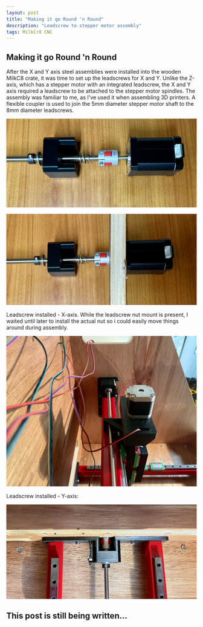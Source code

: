 ```yaml
---
layout: post
title: "Making it go Round 'n Round"
description: "Leadscrew to stepper motor assembly"
tags: MilkCr8 CNC
---
```

## Making it go Round 'n Round

After the X and Y axis steel assemblies were installed into the wooden MilkC8 crate, it was time to set up the leadscrews for X and Y.  Unlike the Z-axis, which has a stepper motor with an integrated leadscrew, the X and Y axis required a leadscrew to be attached to the stepper motor spindles.  The assembly was familiar to me, as I've used it when assembling 3D printers.  A flexible coupler is used to join the 5mm diameter stepper motor shaft to the 8mm diameter leadscrews.  

![MilkCr8 CNC frame](/assets/images/Leadscrew-exploded.jpeg)

![MilkCr8 CNC frame](/assets/images/Leadscrew-assembled.jpeg)

Leadscrew installed - X-axis.  While the leadscrew nut mount is present, I waited until later to install the actual nut so i could easily move things around during assembly.

![MilkCr8 CNC frame](/assets/images/Leadscrew-installed-side.jpeg)


Leadscrew installed - Y-axis:

![MilkCr8 CNC frame](/assets/images/Leadscrew-installed-rear.jpeg)

## This post is still being written...
